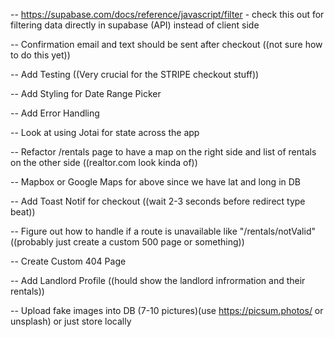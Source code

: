 <!-- DONE -->

<!-- -- For property stuff use https://random-data-api.com/documentation - specifically /users or /addresses -->
<!-- -- Upload fake data into DB -->
<!-- -- Add filtering below Rental Header -->
<!-- -- Add Pricing and Bedrooms to supabase DB -->
<!-- -- Create Rentals Card component -->
<!-- -- Create [uid] page for rentals -->
<!-- -- Filtered States in Alphabetical order -->
<!-- -- https://supabase.com/docs/reference/javascript/eq for fetching data for specific rental on [uid] page -->
<!-- -- Implement filtering to update state in /rentals -->
<!-- -- Implement figma design layout - ((WIP)) -->
<!-- -- Create 404 Page -->
<!-- -- Create Landlord Card Component -->
<!-- -- Implement modified [uid] page from Figma (instead of all the description stuff - small desc and calendar to choose dates to "rent" and then use STRIPE API) -->
<!-- -- Add Date Range Picker on rental details page - https://github.com/wojtekmaj/react-daterange-picker -->
<!-- -- Add Stripe API  -->
<!-- -- Add checkout for stripe from date range picker component or on [uid] page -->
<!-- -- Figure out how to customize stripe API to have rental property name and price -->

<!-- TODO -->

-- https://supabase.com/docs/reference/javascript/filter - check this out for filtering data directly in supabase (API) instead of client side

-- Confirmation email and text should be sent after checkout ((not sure how to do this yet))

-- Add Testing ((Very crucial for the STRIPE checkout stuff))

-- Add Styling for Date Range Picker

-- Add Error Handling

-- Look at using Jotai for state across the app

-- Refactor /rentals page to have a map on the right side and list of rentals on the other side ((realtor.com look kinda of))

-- Mapbox or Google Maps for above since we have lat and long in DB

-- Add Toast Notif for checkout ((wait 2-3 seconds before redirect type beat))

-- Figure out how to handle if a route is unavailable like "/rentals/notValid" ((probably just create a custom 500 page or something))

-- Create Custom 404 Page

-- Add Landlord Profile ((hould show the landlord infrormation and their rentals))

-- Upload fake images into DB (7-10 pictures)(use https://picsum.photos/ or unsplash) or just store locally
